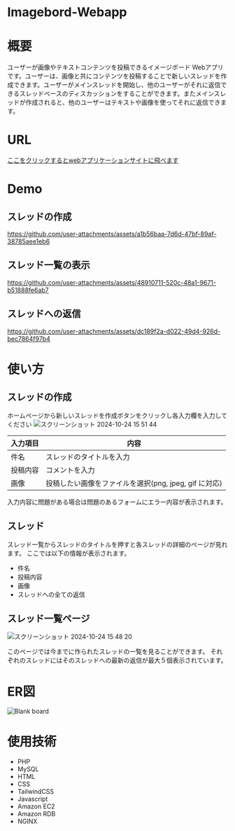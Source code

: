 # Imagebord-Webapp

# 概要

ユーザーが画像やテキストコンテンツを投稿できるイメージボード Webアプリです。ユーザーは、画像と共にコンテンツを投稿することで新しいスレッドを作成できます。ユーザーがメインスレッドを開始し、他のユーザーがそれに返信できるスレッドベースのディスカッションをすることができます。またメインスレッドが作成されると、他のユーザーはテキストや画像を使ってそれに返信できます。

# URL

[ここをクリックするとwebアプリケーションサイトに飛べます
](https://imageboard.mdtohtml.com)

# Demo

## スレッドの作成




https://github.com/user-attachments/assets/a1b56baa-7d6d-47bf-89af-38785aee1eb6




## スレッド一覧の表示




https://github.com/user-attachments/assets/48910711-520c-48a1-9671-b51888fe6ab7





## スレッドへの返信



https://github.com/user-attachments/assets/dc189f2a-d022-49d4-926d-bec7864f97b4







# 使い方
## スレッドの作成
ホームページから新しいスレッドを作成ボタンをクリックし各入力欄を入力してください
![スクリーンショット 2024-10-24 15 51 44](https://github.com/user-attachments/assets/4406a107-7b04-4bab-9a2a-67af2acbdf0e)



| 入力項目 | 内容 |
| ---- | ---- |
| 件名 | スレッドのタイトルを入力 |
| 投稿内容 | コメントを入力 |
| 画像 | 投稿したい画像をファイルを選択(png, jpeg, gif に対応) |

入力内容に問題がある場合は問題のあるフォームにエラー内容が表示されます。

## スレッド
スレッド一覧からスレッドのタイトルを押すと各スレッドの詳細のページが見れます。
ここでは以下の情報が表示されます。
- 件名
- 投稿内容
- 画像
- スレッドへの全ての返信

## スレッド一覧ページ

![スクリーンショット 2024-10-24 15 48 20](https://github.com/user-attachments/assets/99216deb-7f9f-48f1-83d9-c028396113e1)


このページでは今までに作られたスレッドの一覧を見ることができます。
それぞれのスレッドにはそのスレッドへの最新の返信が最大５個表示されています。




# ER図
![Blank board](https://github.com/user-attachments/assets/268f731f-9d86-4e6b-882a-27d6d663fc4d)


# 使用技術
- PHP
- MySQL
- HTML
- CSS
- TailwindCSS
- Javascript
- Amazon EC2
- Amazon RDB
- NGINX

